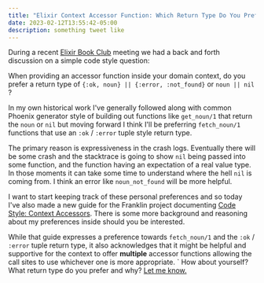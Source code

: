 ```yaml
---
title: "Elixir Context Accessor Function: Which Return Type Do You Prefer?"
date: 2023-02-12T13:55:42-05:00
description: something tweet like
---
```


During a recent [Elixir Book Club](https://elixirbookclub.github.io/website//) meeting we had a back and forth discussion on a simple code style question:

When providing an accessor function inside your domain context, do you prefer a return type of `{:ok, noun} || {:error, :not_found}` or `noun || nil` ?

In my own historical work I've generally followed along with common Phoenix generator style of building out functions like `get_noun/1` that return the `noun` or `nil` but moving forward I think I'll be preferring `fetch_noun/1` functions that use an `:ok` / `:error` tuple style return type. 

The primary reason is expressiveness in the crash logs. Eventually there will be some crash and the stacktrace is going to show `nil` being passed into some function, and the function having an expectation of a real value type. In those moments it can take some time to understand where the hell `nil` is coming from. I think an error like `noun_not_found` will be more helpful.

I want to start keeping track of these personal preferences and so today I've also made a new guide for the Franklin project documenting [Code Style: Context Accessors](https://github.com/zorn/franklin/blob/main/guides/code_style/context_accessors.md). There is some more background and reasoning about my preferences inside should you be interested.

While that guide expresses a preference towards `fetch_noun/1` and the `:ok` / `:error` tuple return type, it also acknowledges that it might be helpful and supportive for the context to offer **multiple** accessor functions allowing the call sites to use whichever one is more appropriate.
`
How about yourself? What return type do you prefer and why? [Let me know.](/contact)
